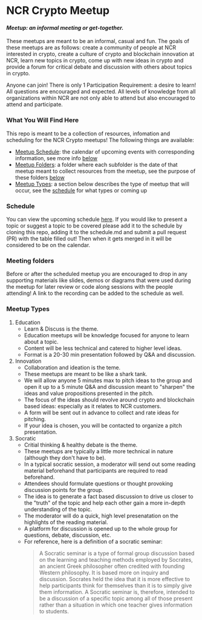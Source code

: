 # NCR Crypto Meetup
#### *Meetup: an informal meeting or get-together.*

These meetups are meant to be an informal, casual and fun. The goals of these meetups are as follows: create a community of people at NCR interested in crypto, create a culture of crypto and blockchain innovation at NCR, learn new topics in crypto, come up with new ideas in crypto and provide a forum for critical debate and discussion with others about topics in crypto.

Anyone can join! There is only 1 Participation Requirement: a desire to learn! All questions are encouraged and expected. All levels of knowledge from all organizations within NCR are not only able to attend but also encouraged to attend and participate.

### What You Will Find Here
This repo is meant to be a collection of resources, infomation and scheduling for the NCR Crypto meetups! The following things are available:
- [Meetup Schedule](./schedule.md): the calendar of upcoming events with corresponding information, see more info [below](#schedule)
- [Meetup Folders](./meetups): a folder where each subfolder is the date of that meetup meant to collect resources from the meetup, see the purpose of these folders [below](#meeting-folders)
- [Meetup Types](#meetup-types): a section below describes the type of meetup that will occur, see the [schedule](./schedule.md) for what types or coming up

### Schedule
You can view the upcoming schedule [here](./schedule.md). If you would like to present a topic or suggest a topic to be covered please add it to the schedule by cloning this repo, adding it to the schedule.md and submit a pull request (PR) with the table filled out! Then when it gets merged in it will be considered to be on the calendar.

### Meeting folders
Before or after the scheduled meetup you are encouraged to drop in any supporting materials like slides, demos or diagrams that were used during the meetup for later review or code along sessions with the people attending! A link to the recording can be added to the schedule as well.

### Meetup Types
1. Education 
   - Learn & Discuss is the theme.
   - Education meetups will be knowledge focused for anyone to learn about a topic.
   - Content will be less technical and catered to higher level ideas.
   - Format is a 20-30 min presentation followed by Q&A and discussion.
2. Innovation
   - Collaboration and ideation is the teme.
   - These meetups are meant to be like a shark tank.
   - We will allow anyone 5 minutes max to pitch ideas to the group and open it up to a 5 minute Q&A and discussion meant to "sharpen" the ideas and value propositions presented in the pitch.
   - The focus of the ideas should revolve around crypto and blockchain based ideas: especially as it relates to NCR customers.
   - A form will be sent out in advance to collect and rate ideas for pitching.
   - If your idea is chosen, you will be contacted to organize a pitch presentation.
3. Socratic
   - Critial thinking & healthy debate is the theme.
   - These meetups are typically a little more technical in nature (although they don't have to be).
   - In a typical socratic session, a moderator will send out some reading material beforehand that participants are required to read beforehand.
   - Attendees should formulate questions or thought provoking discussion points for the group.
   - The idea is to generate a fact based discussion to drive us closer to the "truth" of the topic and help each other gain a more in-depth understanding of the topic.
   - The moderator will do a quick, high level presenatation on the highlights of the reading material.
   - A platform for discussion is opened up to the whole group for questions, debate, discussion, etc. 
   - For reference, here is a definition of a socratic seminar:
       > A Socratic seminar is a type of formal group discussion based on the learning and teaching methods employed by Socrates, an
       > ancient Greek philosopher often credited with founding Western philosophy. It is based more on inquiry and discussion. Socrates
       > held the idea that it is more effective to help participants think for themselves than it is to simply give them information. A
       > Socratic seminar is, therefore, intended to be a discussion of a specific topic among all of those present rather than a
       > situation in which one teacher gives information to students.

